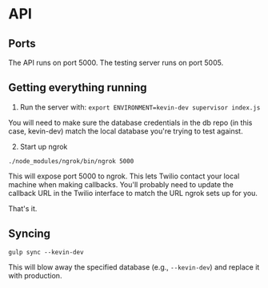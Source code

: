 # API #

## Ports
The API runs on port 5000. The testing server runs on port 5005.

## Getting everything running

1. Run the server with:
`export ENVIRONMENT=kevin-dev supervisor index.js`

You will need to make sure the database credentials in the db repo (in this case, kevin-dev) match the local database you're trying to test against.

2. Start up ngrok

`./node_modules/ngrok/bin/ngrok 5000`

This will expose port 5000 to ngrok. This lets Twilio contact your local machine when making callbacks. You'll probably need to update the callback URL in the Twilio interface to match the URL ngrok sets up for you.

That's it.

## Syncing

`
gulp sync --kevin-dev
`


This will blow away the specified database (e.g., `--kevin-dev`) and replace it with production.
